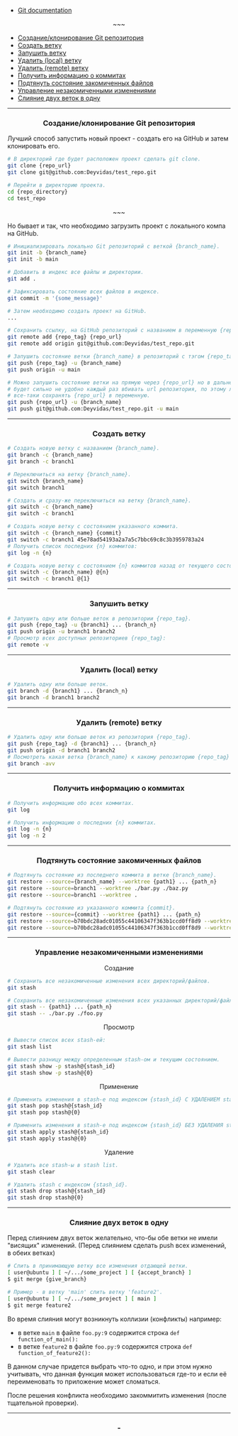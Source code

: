 - [Git documentation](https://git-scm.com/docs/git#_main_porcelain_commands)

<p align="center">~~~</p>

- [Создание/клонирование Git репозитория](#1)
- [Создать ветку](#2)
- [Запушить ветку](#3)
- [Удалить (local) ветку](#4)
- [Удалить (remote) ветку](#5)
- [Получить информацию о коммитах](#6)
- [Подтянуть состояние закомиченных файлов](#7)
- [Управление незакомиченными изменениями](#8)
- [Слияние двух веток в одну](#9)

---

<h3 id="1" align="center">Создание/клонирование Git репозитория</h3>

Лучший способ запустить новый проект - создать его на GitHub и затем клонировать его.

```sh
# В директорий где будет расположен проект сделать git clone.
git clone {repo_url}
git clone git@github.com:Deyvidas/test_repo.git

# Перейти в директорию проекта.
cd {repo_directory}
cd test_repo
```

<p align="center">~~~</p>

Но бывает и так, что необходимо загрузить проект с локального компа на GitHub.

```sh
# Инициализировать локально Git репозиторий с веткой {branch_name}.
git init -b {branch_name}
git init -b main

# Добавить в индекс все файлы и директории.
git add .

# Зафиксировать состояние всех файлов в индексе.
git commit -m '{some_message}'

# Затем необходимо создать проект на GitHub.
...

# Сохранить ссылку, на GitHub репозиторий с названием в переменную {repo_tag}.
git remote add {repo_tag} {repo_url}
git remote add origin git@github.com:Deyvidas/test_repo.git

# Запушить состояние ветки {branch_name} в репозиторий с тэгом {repo_tag}.
git push {repo_tag} -u {branch_name}
git push origin -u main

# Можно запушить состояние ветки на прямую через {repo_url} но в дальнейшем
# будет сильно не удобно каждый раз вбивать url репозитория, по этому лучше
# все-таки сохранять {repo_url} в переменную.
git push {repo_url} -u {branch_name}
git push git@github.com:Deyvidas/test_repo.git -u main
```

---

<h3 id="2" align="center">Создать ветку</h3>

```sh
# Создать новую ветку с названием {branch_name}.
git branch -c {branch_name}
git branch -c branch1

# Переключиться на ветку {branch_name}.
git switch {branch_name}
git switch branch1

# Создать и сразу-же переключиться на ветку {branch_name}.
git switch -c {branch_name}
git switch -c branch1

# Создать новую ветку с состоянием указанного коммита.
git switch -c {branch_name} {commit}
git switch -c branch1 45e78ad54193a2a7a5c7bbc69c8c3b3959783a24
# Получить список последних {n} коммитов:
git log -n {n}

# Создать новую ветку с состоянием {n} коммитов назад от текущего состояния ветки.
git switch -c {branch_name} @{n}
git switch -c branch1 @{1}
```

---

<h3 id="3" align="center">Запушить ветку</h3>

```sh
# Запушить одну или больше веток в репозитории {repo_tag}.
git push {repo_tag} -u {branch1} ... {branch_n}
git push origin -u branch1 branch2
# Просмотр всех доступных репозиториев {repo_tag}:
git remote -v
```

---

<h3 id="4" align="center">Удалить (local) ветку</h3>

```sh
# Удалить одну или больше веток.
git branch -d {branch1} ... {branch_n}
git branch -d branch1 branch2
```

---

<h3 id="5" align="center">Удалить (remote) ветку</h3>

```sh
# Удалить одну или больше веток из репозитория {repo_tag}.
git push {repo_tag} -d {branch1} ... {branch_n}
git push origin -d branch1 branch2
# Посмотреть какая ветка {branch_name} к какому репозиторию {repo_tag} относиться:
git branch -avv
```

---

<h3 id="6" align="center">Получить информацию о коммитах</h3>

```sh
# Получить информацию обо всех коммитах.
git log

# Получить информацию о последних {n} коммитах.
git log -n {n}
git log -n 2
```

---

<h3 id="7" align="center">Подтянуть состояние закомиченных файлов</h3>

```sh
# Подтянуть состояние из последнего коммита в ветке {branch_name}.
git restore --source={branch_name} --worktree {path1} ... {path_n}
git restore --source=branch1 --worktree ./bar.py ./baz.py
git restore --source=branch1 --worktree .

# Подтянуть состояние из указанного коммита {commit}.
git restore --source={commit} --worktree {path1} ... {path_n}
git restore --source=b70bdc28adc01055c44106347f363b1ccd0ff8d9 --worktree ./bar.py ./baz.py
git restore --source=b70bdc28adc01055c44106347f363b1ccd0ff8d9 --worktree .
```

---

<h3 id="8" align="center">Управление незакомиченными изменениями</h3>

<p align="center">Создание</p>

```sh
# Сохранить все незакомиченные изменения всех директорий/файлов.
git stash

# Сохранить все незакомиченные изменения всех указанных директорий/файлов.
git stash -- {path1} ... {path_n}
git stash -- ./bar.py ./foo.py
```

<p align="center">Просмотр</p>

```sh
# Вывести список всех stash-ей:
git stash list

# Вывести разницу между определенным stash-ом и текущим состоянием.
git stash show -p stash@{stash_id}
git stash show -p stash@{0}
```

<p align="center">Применение</p>

```sh
# Применить изменения в stash-е под индексом {stash_id} С УДАЛЕНИЕМ stash-а.
git stash pop stash@{stash_id}
git stash pop stash@{0}

# Применить изменения в stash-е под индексом {stash_id} БЕЗ УДАЛЕНИЯ stash-а.
git stash apply stash@{stash_id}
git stash apply stash@{0}
```

<p align="center">Удаление</p>

```sh
# Удалить все stash-ы в stash list.
git stash clear

# Удалить stash с индексом {stash_id}.
git stash drop stash@{stash_id}
git stash drop stash@{0}
```

---

<h3 id="9" align="center">Слияние двух веток в одну</h3>

Перед слиянием двух веток желательно, что-бы обе ветки не имели "висящих" изменений.
(Перед слиянием сделать push всех изменений, в обеих ветках)

```sh
# Слить в принимающую ветку все изменения отдающей ветки.
[ user@ubuntu ] [ ~/.../some_project ] [ {accept_branch} ]
$ git merge {give_branch}

# Пример - в ветку 'main' слить ветку 'feature2'.
[ user@ubuntu ] [ ~/.../some_project ] [ main ]
$ git merge feature2
```

Во время слияния могут возникнуть коллизии (конфликты) например:

- в ветке `main` в файле `foo.py:9` содержится строка `def function_of_main():`
- в ветке `feature2` в файле `foo.py:9` содержится строка `def function_of_feature2():`

В данном случае придется выбрать что-то одно, и при этом нужно учитывать, что
данная функция может использоваться где-то и если её переименовать то приложение
может сломаться.

После решения конфликта необходимо закоммитить изменения (после тщательной проверки).

---

<h3 id="-" align="center">-</h3>

```sh
```